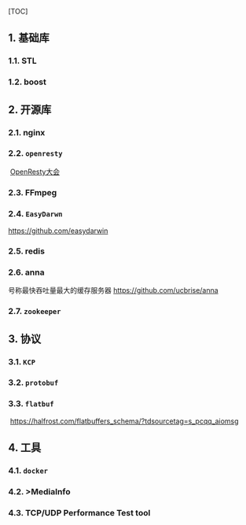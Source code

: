 [TOC]


##  1. 基础库
###  1.1. STL
###  1.2. boost



##  2. 开源库
###  2.1. nginx
###  2.2.  `openresty`
​	[OpenResty大会](http://con.openresty.org/cn/2018/)

###  2.3. FFmpeg
###  2.4. `EasyDarwn`
https://github.com/easydarwin
###  2.5. redis
###  2.6. anna
号称最快吞吐量最大的缓存服务器
https://github.com/ucbrise/anna

### 2.7. `zookeeper`




##  3. 协议
###  3.1. `KCP`
###  3.2. `protobuf`
###  3.3. `flatbuf`
​	https://halfrost.com/flatbuffers_schema/?tdsourcetag=s_pcqq_aiomsg



##  4. 工具
###  4.1. `docker`
###  4.2. >MediaInfo
###  4.3. TCP/UDP Performance Test tool
###  
